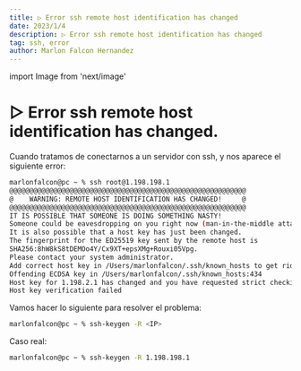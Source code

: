 ```yaml
---
title: ▷ Error ssh remote host identification has changed
date: 2023/1/4
description: ▷ Error ssh remote host identification has changed
tag: ssh, error
author: Marlon Falcon Hernandez
---
```

import Image from 'next/image'

# ▷ Error ssh remote host identification has changed.

Cuando tratamos de conectarnos a un servidor con ssh, y nos aparece el siguiente error:

```bash
marlonfalcon@pc ~ % ssh root@1.198.198.1
@@@@@@@@@@@@@@@@@@@@@@@@@@@@@@@@@@@@@@@@@@@@@@@@@@@@@@@@@@@
@    WARNING: REMOTE HOST IDENTIFICATION HAS CHANGED!     @
@@@@@@@@@@@@@@@@@@@@@@@@@@@@@@@@@@@@@@@@@@@@@@@@@@@@@@@@@@@
IT IS POSSIBLE THAT SOMEONE IS DOING SOMETHING NASTY!
Someone could be eavesdropping on you right now (man-in-the-middle attack)!
It is also possible that a host key has just been changed.
The fingerprint for the ED25519 key sent by the remote host is
SHA256:8hW8kS8tDEMOo4Y/Cx9XT+epsXMg+Rouxi05Vpg.
Please contact your system administrator.
Add correct host key in /Users/marlonfalcon/.ssh/known_hosts to get rid of this message.
Offending ECDSA key in /Users/marlonfalcon/.ssh/known_hosts:434
Host key for 1.198.2.1 has changed and you have requested strict checking.
Host key verification failed
```

Vamos hacer lo siguiente para resolver el problema:
```bash
marlonfalcon@pc ~ % ssh-keygen -R <IP>
```

Caso real:
```bash
marlonfalcon@pc ~ % ssh-keygen -R 1.198.198.1
```




